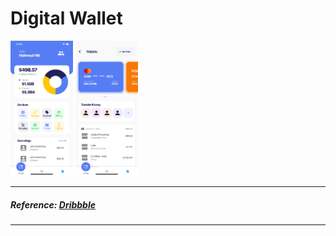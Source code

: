 # Digital Wallet

<p>
  <img src="screenshot1.png" width="100">
  <img src="screenshot2.png" width="100">
</p>

---

##### Reference: [Dribbble](https://dribbble.com/shots/10801116-Digital-Wallet-App)

---
